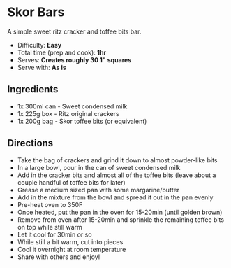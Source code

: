 Skor Bars
=========

A simple sweet ritz cracker and toffee bits bar.

- Difficulty: **Easy**
- Total time (prep and cook): **1hr**
- Serves: **Creates roughly 30 1" squares**
- Serve with: **As is**


Ingredients
---

- 1x 300ml can - Sweet condensed milk
- 1x 225g box - Ritz original crackers
- 1x 200g bag - Skor toffee bits (or equivalent)


Directions
---

- Take the bag of crackers and grind it down to almost powder-like bits
- In a large bowl, pour in the can of sweet condensed milk
- Add in the cracker bits and almost all of the toffee bits (leave about a couple handful of toffee bits for later)
- Grease a medium sized pan with some margarine/butter
- Add in the mixture from the bowl and spread it out in the pan evenly
- Pre-heat oven to 350F
- Once heated, put the pan in the oven for 15-20min (until golden brown)
- Remove from oven after 15-20min and sprinkle the remaining toffee bits on top while still warm
- Let it cool for 30min or so
- While still a bit warm, cut into pieces
- Cool it overnight at room temperature
- Share with others and enjoy!